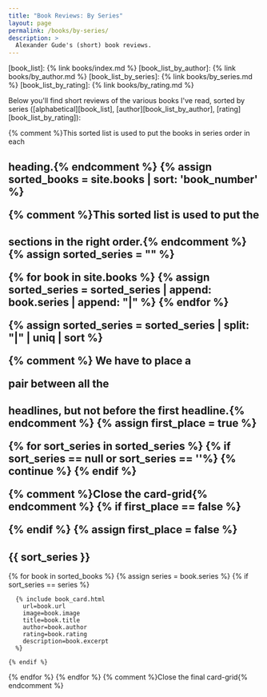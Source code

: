 ```yaml
---
title: "Book Reviews: By Series"
layout: page
permalink: /books/by-series/
description: >
  Alexander Gude's (short) book reviews.
---
```


[book_list]: {% link books/index.md %}
[book_list_by_author]: {% link books/by_author.md %}
[book_list_by_series]: {% link books/by_series.md %}
[book_list_by_rating]: {% link books/by_rating.md %}

Below you'll find short reviews of the various books I've read, sorted by
series ([alphabetical][book_list], [author][book_list_by_author],
[rating][book_list_by_rating]):


{% comment %}This sorted list is used to put the books in series order in each
<h2> heading.{% endcomment %}
{% assign sorted_books = site.books | sort: 'book_number' %}

{% comment %}This sorted list is used to put the <h2> sections in the right
order.{% endcomment %}
{% assign sorted_series = "" %}

{% for book in site.books %}
  {% assign sorted_series = sorted_series | append: book.series | append: "|" %}
{% endfor %}

{% assign sorted_series = sorted_series | split: "|" | uniq | sort %}

{% comment %} We have to place a <div></div> pair between all the <h2>
headlines, but not before the first headline.{% endcomment %}
{% assign first_place = true %}

{% for sort_series in sorted_series %}
  {% if sort_series == null or sort_series == ''%}
    {% continue %}
  {% endif %}

  {% comment %}Close the card-grid{% endcomment %}
  {% if first_place == false %}
</div>
  {% endif %}
  {% assign first_place = false %}

<h2 class="book-list-headline">{{ sort_series }}</h2>
<div class="card-grid">

  {% for book in sorted_books %}
    {% assign series = book.series %}
    {% if sort_series == series %}

      {% include book_card.html
        url=book.url
        image=book.image
        title=book.title
        author=book.author
        rating=book.rating
        description=book.excerpt
      %}

    {% endif %}
  {% endfor %}
{% endfor %}
{% comment %}Close the final card-grid{% endcomment %}
</div>

